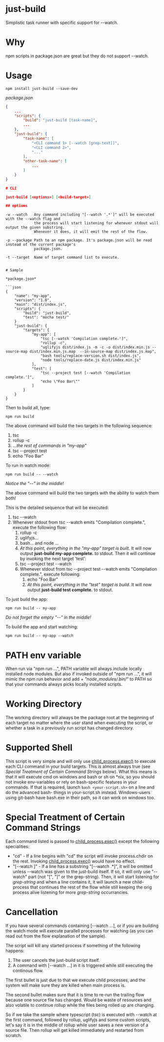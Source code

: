 # just-build
Simplistic task runner with specific support for --watch.

# Why

npm scripts in package.json are great but they do not support --watch.

# Usage

```
npm install just-build --save-dev
```

*package.json*

```json
{
    ...
    "scripts": {
        "build": "just-build [task-name]",
        ...
    },
    "just-build": {
        "task-name": [
            "<CLI command 1> [--watch [grep-text]]",
            "<CLI command 2>",
            "..."
        ],
        "other-task-name": [
            ...
        ]
    }
}

# CLI

just-build [<options>] [<build-target>]

## options

```
    -w --watch   Any command including "[--watch '.*']" will be executed with the --watch flag and
                 the process will start listening for whenever stdout will output the given substring.
                 Whenever it does, it will emit the rest of the flow.

    -p --package Path to an npm package. It's package.json will be read instead of the current package's
                 package.json.

    -t --target  Name of target command list to execute.

```

# Sample

*package.json*

```json
{
    "name": "my-app",
    "version": "1.0",
    "main": "dist/index.js",
    "scripts": {
        "build": "just-build",
        "test": "mocha test/"
    }
    "just-build": {
        "targets": {
            "my-app": [
                "tsc [--watch 'Compilation complete.']",
                "rollup -c",
                "uglifyjs dist/index.js -m -c -o dist/index.min.js --source-map dist/index.min.js.map  --in-source-map dist/index.js.map",
                "bash tools/replace-version.sh dist/index.js",
                "node tools/replace-date.js dist/index.min.js"
            ],
            "test": [
                "tsc --project test [--watch 'Compilation complete.']",
                "echo \"Foo Bar\""
            ]
        }
    }
}
```

Then to build all, type:

```
npm run build
```

The above command will build the two targets in the following sequence:

1. tsc
2. rollup -c
3. *...the rest of commands in "my-app"*
4. tsc --project test
5. echo "Foo Bar"

To run in watch mode:

```
npm run build -- --watch
```
*Notice the "--" in the middle!*

The above command will build the two targets with the ability to watch them both!

This is the detailed sequence that will be executed:

1. tsc --watch
2. Whenever stdout from tsc --watch emits "Compilation complete.", execute the following flow:
    1. rollup -c
    2. uglifyjs...
    3. bash... and node ...
    4. *At this point, everything in the "my-app" target is built*. It will now output **just-build my-app complete.**
       to stdout. Then it will continue by invoking the next target 'test':
    5. tsc --project test --watch
    6. Whenever stdout from tsc --project test --watch emits "Compilation complete.", execute following:
        1. echo "Foo Bar"
        2. *At this point, everything in the "test" target is build*. It will now output
           **just-build test complete.** to stdout.


To just build the app:

```
npm run build -- my-app
```
*Do not forget the empty "--" in the middle!*


To build the app and start watching:

```
npm run build -- my-app --watch
```

# PATH env variable

When run via "npm run ...", PATH variable will always include locally installed node modules. But also
if invoked outside of "npm run ...", it will mimic the npm run behavior and add *<current working dir> +
"node_modules/.bin/"* to PATH so that your commands always picks locally installed scripts.

# Working Directory
The working directory will always be the package root at the beginning of each target no matter where
the user stand when executing the script, or whether a task in a previously run script has changed
directory.

# Supported Shell
This script is very simple and will only use [child_process.exec()](https://nodejs.org/api/child_process.html#child_process_child_process_exec_command_options_callback)
to execute each CLI command in your build targets. This is almost always true (see *Special Treatment of Certain Command Strings* below). What this means is that
it will execute cmd on windows and bash or sh on *nix, so you should not invoke env-variables or rely on bash-specific
features in your commands. If that is required, launch `bash <your-script.sh>` on a line and do the advanced bash-
things in your-script.sh instead. Windows-users using git-bash have bash.exe in their path, so it can work on
windows too.

# Special Treatment of Certain Command Strings
Each command listed is passed to [child_process.exec()](https://nodejs.org/api/child_process.html#child_process_child_process_exec_command_options_callback)
except the following specialities:

* "cd"  - If a line begins with "cd" the script will invoke process.chdir on the rest. Invoking [child_process.exec()](https://nodejs.org/api/child_process.html#child_process_child_process_exec_command_options_callback)
would have no effect.
* "[--watch <grep-string>]" - If a line has a substring "[--watch .*]", it will be omitted unless --watch was given to the just-build itself.
If so, it will only use "--watch" part (not "[", "]" or the grep-string). Then, it will start listening for *grep-string* and when a line
contains it, it will launch a new child-process that continues the rest of the flow while still keeping the orig process alive
listening for more *grep-string* occurrancies.

# Cancellation
If you have several commands containing [--watch ...], or if you are building the watch mode will execute parallell
processes for watching (as you can read out from the flow explanation of the sample).

The script will kill any started process if something of the following happens:

1. The user cancels the just-build script itself.
2. A command with [--watch ...] in it is triggered while still executing the continous flow.

The first bullet is just due to that we execute child processes, and the system will make sure they are killed when
main process is.

The second bullet makes sure that it is time to re-run the trailing flow because one source file has changed. Would
be waste of resources and also volatile to continue rollup while the files being rolled up are changing.

So if we take the sample where typescript (tsc) is executed with --watch at the first command, followed by
rollup, uglifyjs and some custom scripts, let's say it is in the middle of rollup while user saves a new version of a
source file. Then rollup will get killed immediately and restarted from scratch.

